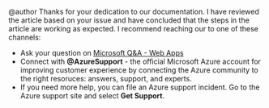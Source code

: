 @author Thanks for your dedication to our documentation. I have reviewed the article based on your issue and have concluded that the steps in the article are working as expected.  I recommend reaching our to one of these channels:

* Ask your question on [Microsoft Q&A - Web Apps](https://docs.microsoft.com/answers/topics/azure-webapps.html)
* Connect with **@AzureSupport** - the official Microsoft Azure account for improving customer experience by connecting the Azure community to the right resoruces: answers, support, and experts.
* If you need more help, you can file an Azure support incident. Go to the Azure support site and select **Get Support**.

